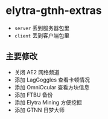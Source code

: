 # elytra-gtnh-extras

- `server` 丢到服务器包里
- `client` 丢到客户端包里

## 主要修改

- 关闭 AE2 网络频道
- 添加 LagGoggles 查看卡顿情况
- 添加 OmniOcular 查看方块信息
- 添加 FTBU 备份
- 添加 Elytra Mining 方便挖掘
- 添加 GTNN 日梦大师